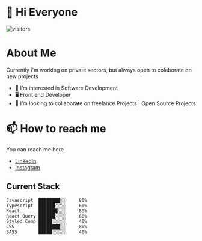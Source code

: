# 👋 Hi Everyone

![visitors](https://visitor-badge-reloaded.herokuapp.com/badge?page_id=JoseAlvarezHdz1&color=2c2c2c)

# About Me
Currently i'm working on private sectors, but always open to colaborate on new projects

- 👀 I’m interested in Software Development 
- 🖥 Front end Developer
- 💞️ I’m looking to collaborate on freelance Projects | Open Source Projects

# 📫 How to reach me
You can reach me here 
 - [LinkedIn](https://www.linkedin.com/in/josedejesusalvarezhernandez)
 - [Instagram](https://www.instagram.com/alvarezhjj)

## Current Stack 

```text
Javascript  ████████░░     80%
Typescript  ██████░░░░     60%
React.      ███████░░░     80%
React Query ██████░░░░     60%
Styled Comp █████░░░░░     40%
CSS         ████████░░     80%
SASS        █████░░░░░     40%
```
